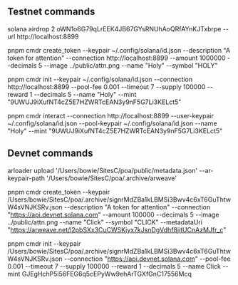 ## Testnet commands

solana airdrop 2 oWN1o6G79qLrEEK4JB67GYsRNUhAoQRfAYnKJTxbrpe --url http://localhost:8899

pnpm cmdr create_token --keypair ~/.config/solana/id.json --description "A token for attention" --connection http://localhost:8899 --amount 1000000 --decimals 5 --image ../public/attn.png --name "Holy" --symbol "HOLY"

pnpm cmdr init --keypair ~/.config/solana/id.json --connection http://localhost:8899 --pool-fee 0.001 --timeout 7 --supply 100000 --reward 1 --decimals 5 --name "Holy" --mint "9UWUJ9iXufNT4cZ5E7HZWRTcEAN3y9nF5G7Li3KELct5"

pnpm cmdr interact --connection http://localhost:8899 --user-keypair ~/.config/solana/id.json --pool-keypair ~/.config/solana/id.json --name "Holy" --mint "9UWUJ9iXufNT4cZ5E7HZWRTcEAN3y9nF5G7Li3KELct5"

## Devnet commands

arloader upload '/Users/bowie/SitesC/poa/public/metadata.json' --ar-keypair-path '/Users/bowie/SitesC/poa/.archive/arweave'

pnpm cmdr create_token --keypair /Users/bowie/SitesC/poa/.archive/signrMdZBa1kLBMSi3Bwv4c6xT6GuThtwW4sVNJKSRv.json --description "A token for attention" --connection "https://api.devnet.solana.com" --amount 100000 --decimals 5 --image ../public/attn.png --name "Click" --symbol "CLICK" --metadataUri "https://arweave.net/l2pbSXx3CuCWSKjyx7kJsnDgVdhf8jitUCnAzMJfr_c"

pnpm cmdr init --keypair /Users/bowie/SitesC/poa/.archive/signrMdZBa1kLBMSi3Bwv4c6xT6GuThtwW4sVNJKSRv.json --connection "https://api.devnet.solana.com" --pool-fee 0.001 --timeout 7 --supply 100000 --reward 1 --decimals 5 --name Click --mint GJEgHchP5i56FEG6q5cEPyWw9ehArTGXfGnC17556Mcq